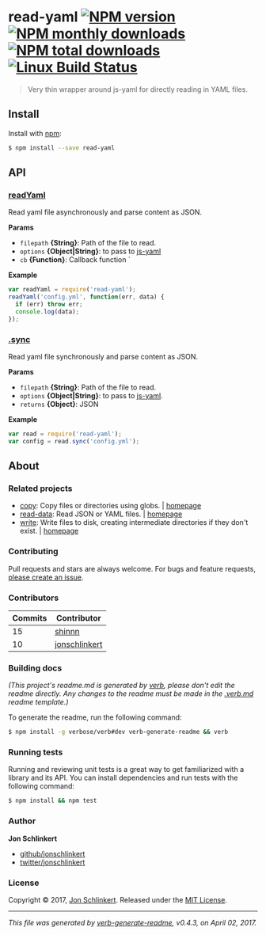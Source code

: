 # read-yaml [![NPM version](https://img.shields.io/npm/v/read-yaml.svg?style=flat)](https://www.npmjs.com/package/read-yaml) [![NPM monthly downloads](https://img.shields.io/npm/dm/read-yaml.svg?style=flat)](https://npmjs.org/package/read-yaml)  [![NPM total downloads](https://img.shields.io/npm/dt/read-yaml.svg?style=flat)](https://npmjs.org/package/read-yaml) [![Linux Build Status](https://img.shields.io/travis/jonschlinkert/read-yaml.svg?style=flat&label=Travis)](https://travis-ci.org/jonschlinkert/read-yaml)

> Very thin wrapper around js-yaml for directly reading in YAML files.

## Install

Install with [npm](https://www.npmjs.com/):

```sh
$ npm install --save read-yaml
```

## API

### [readYaml](index.js#L29)

Read yaml file asynchronously and parse content as JSON.

**Params**

* `filepath` **{String}**: Path of the file to read.
* `options` **{Object|String}**: to pass to [js-yaml](https://github.com/nodeca/js-yaml)
* `cb` **{Function}**: Callback function `

**Example**

```js
var readYaml = require('read-yaml');
readYaml('config.yml', function(err, data) {
  if (err) throw err;
  console.log(data);
});
```

### [.sync](index.js#L69)

Read yaml file synchronously and parse content as JSON.

**Params**

* `filepath` **{String}**: Path of the file to read.
* `options` **{Object|String}**: to pass to [js-yaml](https://github.com/nodeca/js-yaml).
* `returns` **{Object}**: JSON

**Example**

```js
var read = require('read-yaml');
var config = read.sync('config.yml');
```

## About

### Related projects

* [copy](https://www.npmjs.com/package/copy): Copy files or directories using globs. | [homepage](https://github.com/jonschlinkert/copy "Copy files or directories using globs.")
* [read-data](https://www.npmjs.com/package/read-data): Read JSON or YAML files. | [homepage](https://github.com/jonschlinkert/read-data "Read JSON or YAML files.")
* [write](https://www.npmjs.com/package/write): Write files to disk, creating intermediate directories if they don't exist. | [homepage](https://github.com/jonschlinkert/write "Write files to disk, creating intermediate directories if they don't exist.")

### Contributing

Pull requests and stars are always welcome. For bugs and feature requests, [please create an issue](../../issues/new).

### Contributors

| **Commits** | **Contributor** | 
| --- | --- |
| 15 | [shinnn](https://github.com/shinnn) |
| 10 | [jonschlinkert](https://github.com/jonschlinkert) |

### Building docs

_(This project's readme.md is generated by [verb](https://github.com/verbose/verb-generate-readme), please don't edit the readme directly. Any changes to the readme must be made in the [.verb.md](.verb.md) readme template.)_

To generate the readme, run the following command:

```sh
$ npm install -g verbose/verb#dev verb-generate-readme && verb
```

### Running tests

Running and reviewing unit tests is a great way to get familiarized with a library and its API. You can install dependencies and run tests with the following command:

```sh
$ npm install && npm test
```

### Author

**Jon Schlinkert**

* [github/jonschlinkert](https://github.com/jonschlinkert)
* [twitter/jonschlinkert](https://twitter.com/jonschlinkert)

### License

Copyright © 2017, [Jon Schlinkert](https://github.com/jonschlinkert).
Released under the [MIT License](LICENSE).

***

_This file was generated by [verb-generate-readme](https://github.com/verbose/verb-generate-readme), v0.4.3, on April 02, 2017._